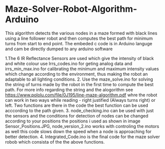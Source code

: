 # Maze-Solver-Robot-Algorithm-Arduino
This algorithm detects the various nodes in a maze formed with black lines using a line follower robot and then computes the best path for minimum turns from start to end point.
The embeded c code is in Arduino languge and cam be directly dumped to any arduino software

1.The 6 IR Reflectance Sensors are used which give the intensity of black and white colour
use Irrs_codes.ino for geting analog data and irrs_min_max.ino for calibrating the minimum and maximum intensity values which change according to the environment, thus making the robot an adaptable to all lighting conditions.
2. Use the maze_solve.ino for solving the string of turns made by the robot in the first time to compute the best path. For more info regarding the string and the alogorithm see https://www.pololu.com/file/0J195/line-maze-algorithm.pdf whre the robot can work in two ways while reading - right justified (Always turns right) or left. Two functions are there in the code the best function can be used acccording to the path given.
3. node_checking.ino can be used with just the sensors and the conditions for detection of nodes can be changed according to your positions the positions i used as shown in image Sensor_Positions.JPG, node_version_2.ino works with controling the motors as well this code slows down the speed when a node is approaching for better detection.
4. Integrated_Code.ino is the final code for the maze solver robob which consista of the the above functions.
